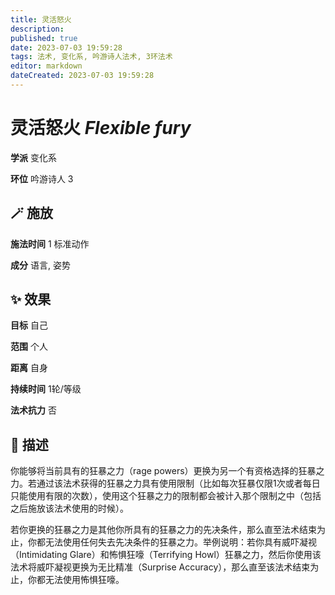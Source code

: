 ```yaml
---
title: 灵活怒火
description: 
published: true
date: 2023-07-03 19:59:28
tags: 法术, 变化系, 吟游诗人法术, 3环法术
editor: markdown
dateCreated: 2023-07-03 19:59:28
---
```


# **灵活怒火** *Flexible fury*

**学派** 变化系 

**环位** 吟游诗人 3

## 🪄 施放

**施法时间** 1 标准动作

**成分** 语言, 姿势

## ✨ 效果 

**目标** 自己 

**范围** 个人

**距离** 自身  

**持续时间** 1轮/等级 

**法术抗力** 否

## 📖 描述

你能够将当前具有的狂暴之力（rage powers）更换为另一个有资格选择的狂暴之力。若通过该法术获得的狂暴之力具有使用限制（比如每次狂暴仅限1次或者每日只能使用有限的次数），使用这个狂暴之力的限制都会被计入那个限制之中（包括之后施放该法术使用的时候）。

若你更换的狂暴之力是其他你所具有的狂暴之力的先决条件，那么直至法术结束为止，你都无法使用任何失去先决条件的狂暴之力。举例说明：若你具有威吓凝视（Intimidating Glare）和怖惧狂嚎（Terrifying Howl）狂暴之力，然后你使用该法术将威吓凝视更换为无比精准（Surprise Accuracy），那么直至该法术结束为止，你都无法使用怖惧狂嚎。
    